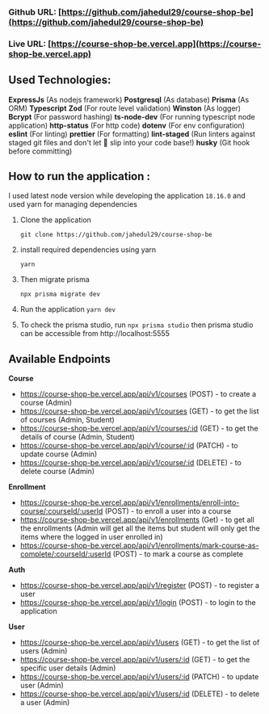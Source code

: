 ### Github URL: [https://github.com/jahedul29/course-shop-be](https://github.com/jahedul29/course-shop-be)

### Live URL: [https://course-shop-be.vercel.app](https://course-shop-be.vercel.app)

## Used Technologies:

**ExpressJs** (As nodejs framework)
**Postgresql** (As database)
**Prisma** (As ORM)
**Typescript**
**Zod** (For route level validation)
**Winston** (As logger)
**Bcrypt** (For password hashing)
**ts-node-dev** (For running typescript node application)
**http-status** (For http code)
**dotenv** (For env configuration)
**eslint** (For linting)
**prettier** (For formatting)
**lint-staged** (Run linters against staged git files and don't let 💩 slip into your code base!)
**husky** (Git hook before committing)

## How to run the application :

I used latest node version while developing the application `18.16.0` and used yarn for managing dependencies

1. Clone the application

   ```
   git clone https://github.com/jahedul29/course-shop-be
   ```

2. install required dependencies using yarn

   `yarn`

3. Then migrate prisma

   `npx prisma migrate dev`

4. Run the application
   `yarn dev`
5. To check the prisma studio, run
   `npx prisma studio`
   then prisma studio can be accessible from http://localhost:5555

## Available Endpoints

**Course**

- https://course-shop-be.vercel.app/api/v1/courses (POST) - to create a course (Admin)
- https://course-shop-be.vercel.app/api/v1/courses (GET) - to get the list of courses (Admin, Student)
- https://course-shop-be.vercel.app/api/v1/courses/:id (GET) - to get the details of course (Admin, Student)
- https://course-shop-be.vercel.app/api/v1/course/:id (PATCH) - to update course (Admin)
- https://course-shop-be.vercel.app/api/v1/course/:id (DELETE) - to delete course (Admin)

**Enrollment**

- https://course-shop-be.vercel.app/api/v1/enrollments/enroll-into-course/:courseId/:userId (POST) - to enroll a user into a course
- https://course-shop-be.vercel.app/api/v1/enrollments (Get) - to get all the enrollments (Admin will get all the items but student will only get the items where the logged in user enrolled in)
- https://course-shop-be.vercel.app/api/v1/enrollments/mark-course-as-complete/:courseId/:userId (POST) - to mark a course as complete

**Auth**

- https://course-shop-be.vercel.app/api/v1/register (POST) - to register a user
- https://course-shop-be.vercel.app/api/v1/login (POST) - to login to the application

**User**

- https://course-shop-be.vercel.app/api/v1/users (GET) - to get the list of users (Admin)
- https://course-shop-be.vercel.app/api/v1/users/:id (GET) - to get the specific user details (Admin)
- https://course-shop-be.vercel.app/api/v1/users/:id (PATCH) - to update user (Admin)
- https://course-shop-be.vercel.app/api/v1/users/:id (DELETE) - to delete a user (Admin)
